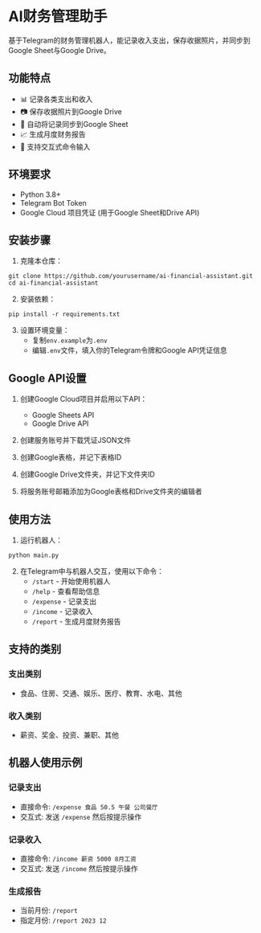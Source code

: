 # AI财务管理助手

基于Telegram的财务管理机器人，能记录收入支出，保存收据照片，并同步到Google Sheet与Google Drive。

## 功能特点

- 📊 记录各类支出和收入
- 📷 保存收据照片到Google Drive
- 📝 自动将记录同步到Google Sheet
- 📈 生成月度财务报告
- 🔄 支持交互式命令输入

## 环境要求

- Python 3.8+
- Telegram Bot Token
- Google Cloud 项目凭证 (用于Google Sheet和Drive API)

## 安装步骤

1. 克隆本仓库：
```
git clone https://github.com/yourusername/ai-financial-assistant.git
cd ai-financial-assistant
```

2. 安装依赖：
```
pip install -r requirements.txt
```

3. 设置环境变量：
   - 复制`env.example`为`.env`
   - 编辑`.env`文件，填入你的Telegram令牌和Google API凭证信息

## Google API设置

1. 创建Google Cloud项目并启用以下API：
   - Google Sheets API
   - Google Drive API

2. 创建服务账号并下载凭证JSON文件

3. 创建Google表格，并记下表格ID

4. 创建Google Drive文件夹，并记下文件夹ID

5. 将服务账号邮箱添加为Google表格和Drive文件夹的编辑者

## 使用方法

1. 运行机器人：
```
python main.py
```

2. 在Telegram中与机器人交互，使用以下命令：
   - `/start` - 开始使用机器人
   - `/help` - 查看帮助信息
   - `/expense` - 记录支出
   - `/income` - 记录收入
   - `/report` - 生成月度财务报告

## 支持的类别

### 支出类别
- 食品、住房、交通、娱乐、医疗、教育、水电、其他

### 收入类别
- 薪资、奖金、投资、兼职、其他

## 机器人使用示例

### 记录支出
- 直接命令: `/expense 食品 50.5 午餐 公司餐厅`
- 交互式: 发送 `/expense` 然后按提示操作

### 记录收入
- 直接命令: `/income 薪资 5000 8月工资`
- 交互式: 发送 `/income` 然后按提示操作

### 生成报告
- 当前月份: `/report`
- 指定月份: `/report 2023 12` 